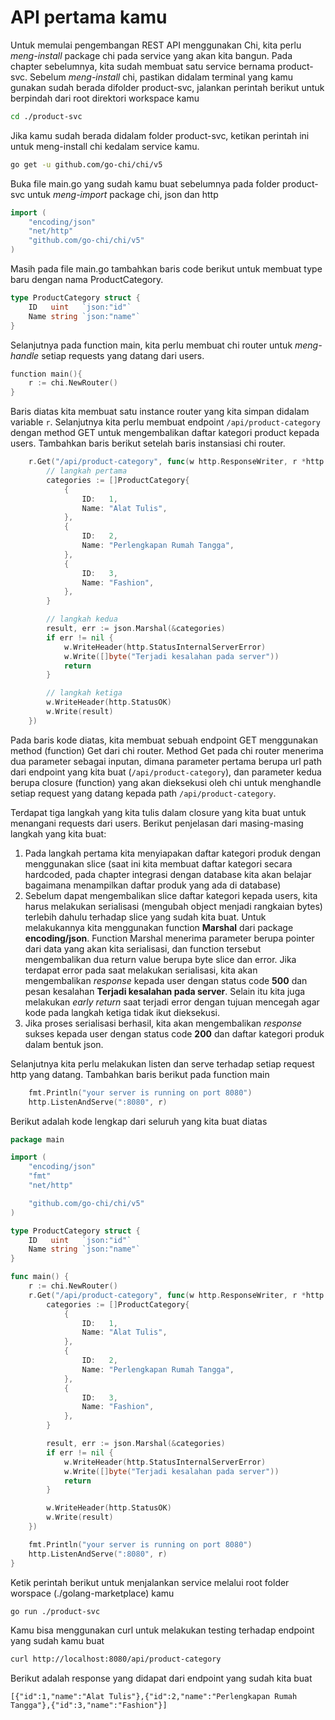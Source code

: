 
# API pertama kamu

Untuk memulai pengembangan REST API menggunakan Chi, kita perlu *meng-install* package chi pada service yang akan kita bangun. Pada chapter sebelumnya, kita sudah membuat satu service bernama product-svc. Sebelum *meng-install* chi, pastikan didalam terminal yang kamu gunakan sudah berada difolder product-svc, jalankan perintah berikut untuk berpindah dari root direktori workspace kamu

```bash
cd ./product-svc
```

Jika kamu sudah berada didalam folder product-svc, ketikan perintah ini untuk meng-install chi kedalam service kamu.

```bash
go get -u github.com/go-chi/chi/v5
```

Buka file main.go yang sudah kamu buat sebelumnya pada folder product-svc untuk *meng-import* package chi, json dan http

```go
import (
    "encoding/json"
    "net/http"
	"github.com/go-chi/chi/v5"
)
```

Masih pada file main.go tambahkan baris code berikut untuk membuat type baru dengan nama ProductCategory.

```go
type ProductCategory struct {
	ID   uint   `json:"id"`
	Name string `json:"name"`
}
```

Selanjutnya pada function main, kita perlu membuat chi router untuk *meng-handle* setiap requests yang datang dari users.

```go
function main(){
    r := chi.NewRouter()
}
```

Baris diatas kita membuat satu instance router yang kita simpan didalam variable `r`. Selanjutnya kita perlu membuat endpoint `/api/product-category` dengan method GET untuk mengembalikan daftar kategori product kepada users. Tambahkan baris berikut setelah baris instansiasi chi router.

```go
    r.Get("/api/product-category", func(w http.ResponseWriter, r *http.Request) {
		// langkah pertama
        categories := []ProductCategory{
			{
				ID:   1,
				Name: "Alat Tulis",
			},
			{
				ID:   2,
				Name: "Perlengkapan Rumah Tangga",
			},
			{
				ID:   3,
				Name: "Fashion",
			},
		}

        // langkah kedua
		result, err := json.Marshal(&categories)
		if err != nil {
			w.WriteHeader(http.StatusInternalServerError)
			w.Write([]byte("Terjadi kesalahan pada server"))
			return
		}

        // langkah ketiga
		w.WriteHeader(http.StatusOK)
		w.Write(result)
	})
```

Pada baris kode diatas, kita membuat sebuah endpoint GET menggunakan method (function) Get dari chi router. Method Get pada chi router menerima dua parameter sebagai inputan, dimana parameter pertama berupa url path dari endpoint yang kita buat (`/api/product-category`), dan parameter kedua berupa closure (function) yang akan dieksekusi oleh chi untuk menghandle setiap request yang datang kepada path `/api/product-category`.

Terdapat tiga langkah yang kita tulis dalam closure yang kita buat untuk menangani requests dari users. Berikut penjelasan dari masing-masing langkah yang kita buat:  
1. Pada langkah pertama kita menyiapakan daftar kategori produk dengan menggunakan slice (saat ini kita membuat daftar kategori secara hardcoded, pada chapter integrasi dengan database kita akan belajar bagaimana menampilkan daftar produk yang ada di database)
2. Sebelum dapat mengembalikan slice daftar kategori kepada users, kita harus melakukan serialisasi (mengubah object menjadi rangkaian bytes) terlebih dahulu terhadap slice yang sudah kita buat. Untuk melakukannya kita menggunakan function **Marshal** dari package **encoding/json**. Function Marshal menerima parameter berupa pointer dari data yang akan kita serialisasi, dan function tersebut mengembalikan dua return value berupa byte slice dan error. Jika terdapat error pada saat melakukan serialisasi, kita akan mengembalikan *response* kepada user dengan status code **500** dan pesan kesalahan **Terjadi kesalahan pada server**. Selain itu kita juga melakukan *early return* saat terjadi error dengan tujuan mencegah agar kode pada langkah ketiga tidak ikut dieksekusi.
3. Jika proses serialisasi berhasil, kita akan mengembalikan *response* sukses kepada user dengan status code **200** dan daftar kategori produk dalam bentuk json.

Selanjutnya kita perlu melakukan listen dan serve terhadap setiap request http yang datang. Tambahkan baris berikut pada function main

```go
    fmt.Println("your server is running on port 8080")
	http.ListenAndServe(":8080", r)
```

Berikut adalah kode lengkap dari seluruh yang kita buat diatas

```go
package main

import (
	"encoding/json"
	"fmt"
	"net/http"

	"github.com/go-chi/chi/v5"
)

type ProductCategory struct {
	ID   uint   `json:"id"`
	Name string `json:"name"`
}

func main() {
	r := chi.NewRouter()
	r.Get("/api/product-category", func(w http.ResponseWriter, r *http.Request) {
		categories := []ProductCategory{
			{
				ID:   1,
				Name: "Alat Tulis",
			},
			{
				ID:   2,
				Name: "Perlengkapan Rumah Tangga",
			},
			{
				ID:   3,
				Name: "Fashion",
			},
		}

		result, err := json.Marshal(&categories)
		if err != nil {
			w.WriteHeader(http.StatusInternalServerError)
			w.Write([]byte("Terjadi kesalahan pada server"))
			return
		}

		w.WriteHeader(http.StatusOK)
		w.Write(result)
	})

	fmt.Println("your server is running on port 8080")
	http.ListenAndServe(":8080", r)
}
```

Ketik perintah berikut untuk menjalankan service melalui root folder worspace (./golang-marketplace) kamu
```bash
go run ./product-svc
```

Kamu bisa menggunakan curl untuk melakukan testing terhadap endpoint yang sudah kamu buat
```bash
curl http://localhost:8080/api/product-category
```

Berikut adalah response yang didapat dari endpoint yang sudah kita buat

```
[{"id":1,"name":"Alat Tulis"},{"id":2,"name":"Perlengkapan Rumah Tangga"},{"id":3,"name":"Fashion"}]
```
